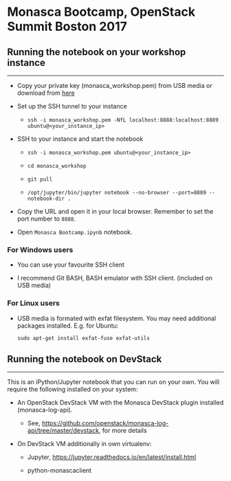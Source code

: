 # Monasca Bootcamp, OpenStack Summit Boston 2017

## Running the notebook on your workshop instance
---

* Copy your private key (monasca_workshop.pem) from USB media or download from
  [here](https://drive.google.com/file/d/0B799R_-18_PFYUU0eEpteTB4Mjg/view?usp=sharing)

* Set up the SSH tunnel to your instance

    * `ssh -i monasca_workshop.pem -NfL localhost:8888:localhost:8889 ubuntu@<your_instance_ip>`

* SSH to your instance and start the notebook

    * `ssh -i monasca_workshop.pem ubuntu@<your_instance_ip>`

    * `cd monasca_workshop`

    * `git pull`

    * `/opt/jupyter/bin/jupyter notebook --no-browser --port=8889 --notebook-dir .`

* Copy the URL and open it in your local browser. Remember to set the port number to `8888`.

* Open `Monasca Bootcamp.ipynb` notebook.

### For Windows users

* You can use your favourite SSH client

* I recommend Git BASH, BASH emulator with SSH client. (included on USB media)

### For Linux users

* USB media is formated with exfat filesystem. You may need additional
  packages installed. E.g. for Ubuntu:

      sudo apt-get install exfat-fuse exfat-utils

## Running the notebook on DevStack
---
This is an iPython/Jupyter notebook that you can run on your own.
You will require the following installed on your system:

* An OpenStack DevStack VM with the Monasca DevStack plugin installed (monasca-log-api).

    * See, https://github.com/openstack/monasca-log-api/tree/master/devstack, for more details

* On DevStack VM additionally in own virtualenv:

  * Jupyter, https://jupyter.readthedocs.io/en/latest/install.html

  * python-monascaclient
